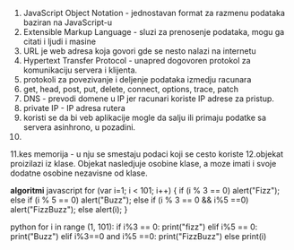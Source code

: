 1. JavaScript Object Notation - jednostavan format za razmenu podataka baziran na JavaScript-u
2. Extensible Markup Language - sluzi za prenosenje podataka, mogu ga citati i ljudi i masine
3. URL je web adresa koja govori gde se nesto nalazi na internetu
4. Hypertext Transfer Protocol - unapred dogovoren protokol za komunikaciju servera i klijenta.
5. protokoli za povezivanje i deljenje podataka izmedju racunara
6. get, head, post, put, delete, connect, options, trace, patch
7. DNS - prevodi domene u IP jer racunari koriste IP adrese za pristup. 
8. private IP - IP adresa rutera
9. koristi se da bi veb aplikacije mogle da salju ili primaju podatke sa servera asinhrono, u pozadini.
10. 
11.kes memorija - u nju se smestaju podaci koji se cesto koriste
12.objekat proizilazi iz klase. Objekat nasledjuje osobine klase, a moze imati i svoje dodatne osobine nezavisne od klase.

**********algoritmi**********
    javascript
 for (var i=1; i < 101; i++)
{
    if (i % 3 == 0)
        alert("Fizz");
    else if (i % 5 == 0)
        alert("Buzz");
    else if (i % 3 == 0 && i%5 ==0)
        alert("FizzBuzz");
    else
        alert(i);
}

   python 
 for i in range (1, 101):
    if i%3 == 0:
	print("fizz")
    elif i%5 == 0:
	print("Buzz")
    elif i%3==0 and i%5 ==0:
	print("FizzBuzz")
    else print(i)


